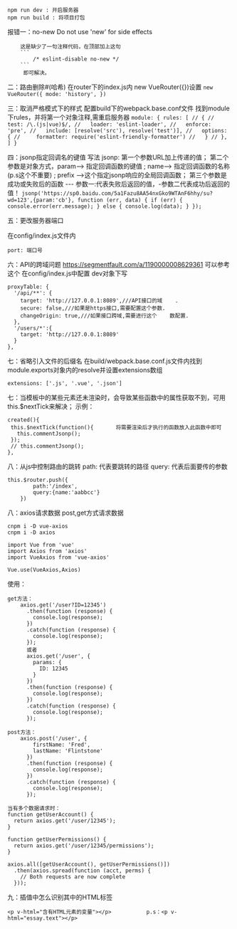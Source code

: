 ```
npm run dev : 开启服务器
npm run build : 将项目打包
```
报错一：no-new
        Do not use 'new' for side effects


        这是缺少了一句注释代码，在顶部加上这句 
        ```
            /* eslint-disable no-new */ 
        ```
         即可解决。

二：路由删除#(哈希) 
    在router下的index.js内 new VueRouter({})设置
    ```
    new VueRouter({
        mode: 'history',
    })
    ```

三：取消严格模式下的样式
    配置build下的webpack.base.conf文件
    找到module下rules，并将第一个对象注释,需重启服务器
    ```
    module: {
        rules: [
        // {
        //   test: /\.(js|vue)$/,
        //   loader: 'eslint-loader',
        //   enforce: 'pre',
        //   include: [resolve('src'), resolve('test')],
        //   options: {
        //     formatter: require('eslint-friendly-formatter')
        //   }
        // },
        ]
    }
    ```

四：jsonp指定回调名的键值 
    写法
    jsonp:
        第一个参数URL加上传递的值；
        第二个参数是对象方式，param--> 指定回调函数的键值 ; name--> 指定回调函数的名称(p.s这个不重要) ; prefix -->这个指定jsonp响应的全局回调函数；
        第三个参数是成功或失败后的函数 --- 参数一:代表失败后返回的值，-参数二代表成功后返回的值！
    ```
        jsonp('https://sp0.baidu.com/5a1Fazu8AA54nxGko9WTAnF6hhy/su?wd=123',{param:'cb'}, function (err, data) {
            if (err) {
                console.error(err.message);
            } else {
                console.log(data);
            }
        });
    ```

五：更改服务器端口

在config/index.js文件内
``` 
port: 端口号

```


六：API的跨域问题
https://segmentfault.com/a/1190000008629361 可以参考这个
在config/index.js中配置
dev对象下写
```
proxyTable: {
  '/api/**': {
    target: 'http://127.0.0.1:8089',///API接口的域    .
    secure: false,///如果是https接口,需要配置这个参数.
    changeOrigin: true,///如果接口跨域,需要进行这个    数配置.
  },
  '/users/*':{
    target: 'http://127.0.0.1:8089'
  }
},

```

 七：省略引入文件的后缀名
 在build/webpack.base.conf.js文件内找到module.exports对象内的resolve并设置extensions数组
```
extensions: ['.js', '.vue', '.json']
```


 七：当模板中的某些元素还未渲染时，会导致某些函数中的属性获取不到，可用this.$nextTick来解决；
 示例：
 ```
created(){
  this.$nextTick(function(){       将需要渲染后才执行的函数放入此函数中即可
    this.commentJsonp();
  });
  // this.commentJsonp();
},
 ```

八：从js中控制路由的跳转
path: 代表要跳转的路径
query: 代表后面要传的参数
```
this.$router.push({
        path:'/index',
        query:{name:'aabbcc'}
    })

```
八：axios请求数据
post,get方式请求数据
```
cnpm i -D vue-axios
cnpm i -D axios

import Vue from 'vue'
import Axios from 'axios'
import VueAxios from 'vue-axios'

Vue.use(VueAxios,Axios)
```
使用：
```
get方法：
    axios.get('/user?ID=12345')
      .then(function (response) {
        console.log(response);
      })
      .catch(function (response) {
        console.log(response);
      });
      或者
      axios.get('/user', {
        params: {
          ID: 12345
        }
      })
      .then(function (response) {
        console.log(response);
      })
      .catch(function (response) {
        console.log(response);
      });

post方法：
    axios.post('/user', {
        firstName: 'Fred',
        lastName: 'Flintstone'
      })
      .then(function (response) {
        console.log(response);
      })
      .catch(function (response) {
        console.log(response);
      });

当有多个数据请求时：
function getUserAccount() {
  return axios.get('/user/12345');
}

function getUserPermissions() {
  return axios.get('/user/12345/permissions');
}

axios.all([getUserAccount(), getUserPermissions()])
  .then(axios.spread(function (acct, perms) {
    // Both requests are now complete
  }));
```

九：插值中怎么识别其中的HTML标签

```
<p v-html="含有HTML元素的变量"></p>           p.s：<p v-html="essay.text"></p>
```
